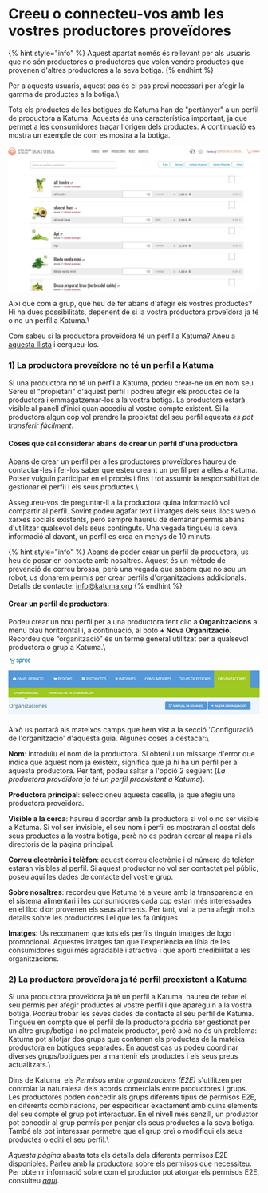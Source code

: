 # Creeu o connecteu-vos amb les vostres productores proveïdores

{% hint style="info" %}
Aquest apartat només és rellevant per als usuaris que no són productores o productores que volen vendre productes que provenen d'altres productores a la seva botiga.
{% endhint %}

Per a aquests usuaris, aquest pas és el pas previ necessari per afegir la gamma de productes a la botiga.\


Tots els productes de les botigues de Katuma han de "pertànyer" a un perfil de productora a Katuma. Aquesta és una característica important, ja que permet a les consumidores traçar l'origen dels productes. A continuació es mostra un exemple de com es mostra a la botiga.

![](../.gitbook/assets/botiga_general.jpg)

Així que com a grup, què heu de fer abans d'afegir els vostres productes? Hi ha dues possibilitats, depenent de si la vostra productora proveïdora ja té o no un perfil a Katuma.\


Com sabeu si la productora proveïdora té un perfil a Katuma? Aneu a [aquesta llista](https://app.katuma.org/producers#/) i cerqueu-los.

### 1) La productora proveïdora no té un perfil a Katuma

Si una productora no té un perfil a Katuma, podeu crear-ne un en nom seu. Sereu el "propietari" d'aquest perfil i podreu afegir els productes de la productora i emmagatzemar-los a la vostra botiga. La productora estarà visible al panell d’inici quan accediu al vostre compte existent. Si la productora algun cop vol prendre la propietat del seu perfil aquesta _es pot transferir fàcilment_.

#### Coses que cal considerar abans de crear un perfil d'una productora 

Abans de crear un perfil per a les productores proveïdores haureu de contactar-les i fer-los saber que esteu creant un perfil per a elles a Katuma. Potser vulguin participar en el procés i fins i tot assumir la responsabilitat de gestionar el perfil i els seus productes.\


Assegureu-vos de preguntar-li a la productora quina informació vol compartir al perfil. Sovint podeu agafar text i imatges dels seus llocs web o xarxes socials existents, però sempre haureu de demanar permís abans d'utilitzar qualsevol dels seus continguts. Una vegada tingueu la seva informació al davant, un perfil es crea en menys de 10 minuts.

{% hint style="info" %}
Abans de poder crear un perfil de productora, us heu de posar en contacte amb nosaltres. Aquest és un mètode de prevenció de correu brossa, però una vegada que sabem que no sou un robot, us donarem permís per crear perfils d'organitzacions addicionals. Detalls de contacte: info@katuma.org
{% endhint %}

#### Crear un perfil de productora:

Podeu crear un nou perfil per a una productora fent clic a **Organitzacions** al menú blau horitzontal i, a continuació, al botó **+ Nova Organització**. Recordeu que “organització” és un terme general utilitzat per a qualsevol productora o grup a Katuma.\


![](../.gitbook/assets/nova_organitzacio.jpg)



Això us portarà als mateixos camps que hem vist a la secció 'Configuració de l'organització' d'aquesta guia. Algunes coses a destacar:\


**Nom**: introduïu el nom de la productora. Si obteniu un missatge d'error que indica que aquest nom ja existeix, significa que ja hi ha un perfil per a aquesta productora. Per tant, podeu saltar a l'opció 2 següent (_La productora proveïdora ja té un perfil preexistent a Katuma_).

**Productora principal**: seleccioneu aquesta casella, ja que afegiu una productora proveïdora.

**Visible a la cerca**: haureu d‘acordar amb la productora si vol o no ser visible a Katuma. Si vol ser invisible, el seu nom i perfil es mostraran al costat dels seus productes a la vostra botiga, però no es podran cercar al mapa ni als directoris de la pàgina principal.

**Correu electrònic i telèfon**: aquest correu electrònic i el número de telèfon estaran visibles al perfil. Si aquest productor no vol ser contactat pel públic, poseu aquí les dades de contacte del vostre grup.

**Sobre nosaltres**: recordeu que Katuma té a veure amb la transparència en el sistema alimentari i les consumidores cada cop estan més interessades en el lloc d’on provenen els seus aliments. Per tant, val la pena afegir molts detalls sobre les productores i el que les fa úniques.

**Imatges**: Us recomanem que tots els perfils tinguin imatges de logo i promocional. Aquestes imatges fan que l'experiència en línia de les consumidores sigui més agradable i atractiva i que aporti credibilitat a les organitzacions.

### 2) La productora proveïdora ja té perfil preexistent a Katuma

Si una productora proveïdora ja té un perfil a Katuma, haureu de rebre el seu permís per afegir productes al vostre perfil  i que apareguin a la vostra botiga. Podreu trobar les seves dades de contacte al seu perfil de Katuma. Tingueu en compte que el perfil de la productora podria ser gestionat per un altre grup/botiga i no pel mateix productor, però això no és un problema: Katuma pot allotjar dos grups que contenen els productes de la mateixa productora en botigues separades. En aquest cas us podeu coordinar diverses grups/botigues per a mantenir els productes i els seus preus actualitzats.\


Dins de Katuma, els _Permisos entre organitzacions (E2E)_ s'utilitzen per controlar la naturalesa dels acords comercials entre productores i grups. Les productores poden concedir als grups diferents tipus de permisos E2E, en diferents combinacions, per especificar exactament amb quins elements del seu compte el grup pot interactuar. En el nivell més senzill, un productor pot concedir al grup permís per penjar els seus productes a la seva botiga. També els pot interessar permetre que el grup creï o modifiqui els seus productes o editi el seu perfil.\


_Aquesta pàgina_ abasta tots els detalls dels diferents permisos E2E disponibles. Parleu amb la productora sobre els permisos que necessiteu. Per obtenir informació sobre com el productor pot atorgar els permisos E2E, consulteu [_aquí_](../funcionalitats-avancades/col-laboracio-amb-altres-organitzacions/permisos-e2e-enterprise-to-entreprise.md).
